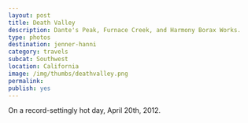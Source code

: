 ```yaml
---
layout: post
title: Death Valley
description: Dante's Peak, Furnace Creek, and Harmony Borax Works.
type: photos
destination: jenner-hanni
category: travels
subcat: Southwest
location: California
image: /img/thumbs/deathvalley.png
permalink: 
publish: yes
---
```


On a record-settingly hot day, April 20th, 2012. 

<p><a href="https://jenner.smugmug.com/North-America/2012-Death-Valley/i-HMgcrRF/0/M/IMG_0501-M.jpg">
<img src="https://jenner.smugmug.com/North-America/2012-Death-Valley/i-HMgcrRF/0/M/IMG_0501-M.jpg" alt=""></a></p>

<p><a href="https://jenner.smugmug.com/North-America/2012-Death-Valley/i-TCDrd9f/0/M/IMG_0500-M.jpg">
<img src="https://jenner.smugmug.com/North-America/2012-Death-Valley/i-TCDrd9f/0/M/IMG_0500-M.jpg" alt=""></a></p>

<p><a href="https://jenner.smugmug.com/North-America/2012-Death-Valley/i-qC6JtBc/0/M/IMG_0517-M.jpg">
<img src="https://jenner.smugmug.com/North-America/2012-Death-Valley/i-qC6JtBc/0/M/IMG_0517-M.jpg" alt=""></a></p>

<p><a href="https://jenner.smugmug.com/North-America/2012-Death-Valley/i-89ZTw48/0/M/IMG_0523-M.jpg">
<img src="https://jenner.smugmug.com/North-America/2012-Death-Valley/i-89ZTw48/0/M/IMG_0523-M.jpg" alt=""></a></p>

<p><a href="https://jenner.smugmug.com/North-America/2012-Death-Valley/i-BBkWGvj/0/M/IMG_0503-M.jpg">
<img src="https://jenner.smugmug.com/North-America/2012-Death-Valley/i-BBkWGvj/0/M/IMG_0503-M.jpg" alt=""></a></p>

<p><a href="https://jenner.smugmug.com/North-America/2012-Death-Valley/i-Qv6hk4t/0/M/IMG_0526-M.jpg">
<img src="https://jenner.smugmug.com/North-America/2012-Death-Valley/i-Qv6hk4t/0/M/IMG_0526-M.jpg" alt=""></a></p>

<p><a href="https://jenner.smugmug.com/North-America/2012-Death-Valley/i-dHFCGsc/0/M/IMG_0527-M.jpg">
<img src="https://jenner.smugmug.com/North-America/2012-Death-Valley/i-dHFCGsc/0/M/IMG_0527-M.jpg" alt=""></a></p>

<p><a href="https://jenner.smugmug.com/North-America/2012-Death-Valley/i-P84RxMw/0/M/IMG_0507-M.jpg">
<img src="https://jenner.smugmug.com/North-America/2012-Death-Valley/i-P84RxMw/0/M/IMG_0507-M.jpg" alt=""></a></p>

<p><a href="https://jenner.smugmug.com/North-America/2012-Death-Valley/i-DPJ6bwz/0/M/IMG_0525-M.jpg">
<img src="https://jenner.smugmug.com/North-America/2012-Death-Valley/i-DPJ6bwz/0/M/IMG_0525-M.jpg" alt=""></a></p>

<p><a href="https://jenner.smugmug.com/North-America/2012-Death-Valley/i-9pQ2mkk/0/M/IMG_0528-M.jpg">
<img src="https://jenner.smugmug.com/North-America/2012-Death-Valley/i-9pQ2mkk/0/M/IMG_0528-M.jpg" alt=""></a></p>


